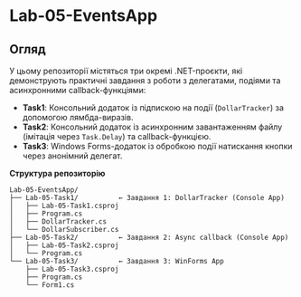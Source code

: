 # Lab-05-EventsApp

## Огляд

У цьому репозиторії містяться три окремі .NET-проєкти, які демонструють практичні завдання з роботи з делегатами, подіями та асинхронними callback-функціями:

- **Task1**: Консольний додаток із підпискою на події (`DollarTracker`) за допомогою лямбда-виразів.  
- **Task2**: Консольний додаток із асинхронним завантаженням файлу (імітація через `Task.Delay`) та callback-функцією.  
- **Task3**: Windows Forms-додаток із обробкою події натискання кнопки через анонімний делегат.

**Структура репозиторію**

```text
Lab-05-EventsApp/
├── Lab-05-Task1/          ← Завдання 1: DollarTracker (Console App)
│   ├── Lab-05-Task1.csproj
│   ├── Program.cs
│   ├── DollarTracker.cs
│   └── DollarSubscriber.cs
├── Lab-05-Task2/          ← Завдання 2: Async callback (Console App)
│   ├── Lab-05-Task2.csproj
│   └── Program.cs
└── Lab-05-Task3/          ← Завдання 3: WinForms App
    ├── Lab-05-Task3.csproj
    ├── Program.cs
    └── Form1.cs
